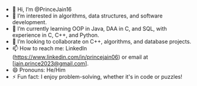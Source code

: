 - 👋 Hi, I’m @PrinceJain16
- 👀 I’m interested in algorithms, data structures, and software development.
- 🌱 I’m currently learning OOP in Java, DAA in C, and SQL, with experience in C, C++, and Python.
- 💞️ I’m looking to collaborate on C++, algorithms, and database projects.
- 📫 How to reach me: LinkedIn (https://www.linkedin.com/in/princejain06) or email at [jain.prince2023@gmail.com].
- 😄 Pronouns: He/Him
- ⚡ Fun fact: I enjoy problem-solving, whether it's in code or puzzles!

